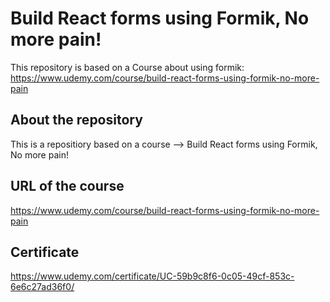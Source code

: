 # Build React forms using Formik, No more pain!
This repository is based on a Course about using formik: https://www.udemy.com/course/build-react-forms-using-formik-no-more-pain

## About the repository
This is a repositiory based on a course --> Build React forms using Formik, No more pain!

## URL of the course
https://www.udemy.com/course/build-react-forms-using-formik-no-more-pain

## Certificate
https://www.udemy.com/certificate/UC-59b9c8f6-0c05-49cf-853c-6e6c27ad36f0/
